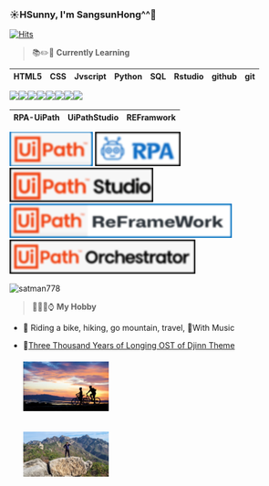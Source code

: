 ### ☀️HSunny,  I'm SangsunHong^^👋

 
[![Hits](https://hits.seeyoufarm.com/api/count/incr/badge.svg?url=https%3A%2F%2Fgithub.com%2FSangsunHong%2Fhit-counter&count_bg=%2379C83D&title_bg=%23555555&icon=&icon_color=%23E7E7E7&title=hits&edge_flat=false)](https://hits.seeyoufarm.com)

>📚✏️📖 **Currently Learning**

| HTML5 | CSS  | Jvscript | Python | SQL  | Rstudio | github | git |
| ----- | ---- | -------- | ------ | ---- | ------- | ------ | --- |

<img src="https://img.shields.io/badge/html5-E34F26?style=for-the-badge&logo=html5&logoColor=white"><img src="https://img.shields.io/badge/fontawesome-339AF0?style=for-the-badge&logo=fontawesome&logoColor=white"><img src="https://img.shields.io/badge/css-1572B6?style=for-the-badge&logo=css3&logoColor=white"><img src="https://img.shields.io/badge/javascript-F7DF1E?style=for-the-badge&logo=javascript&logoColor=black"><img src="https://img.shields.io/badge/python-3776AB?style=for-the-badge&logo=python&logoColor=white"><img src="https://img.shields.io/badge/mysql-4479A1?style=for-the-badge&logo=mysql&logoColor=white"><img src="https://img.shields.io/badge/github-181717?style=for-the-badge&logo=github&logoColor=white"><img src="https://img.shields.io/badge/git-F05032?style=for-the-badge&logo=git&logoColor=white">

| RPA-UiPath | UiPathStudio | REFramwork |
| ---------- | ------------ | ---------- |

![uipath_30](/images/uipath_30.svg)
![rpa_30](/images/rpa_30.svg)
![stu_30_](/images/stu_30_.svg)
![ref_30_](/images/refr_30_.svg)
![och_30_](/images/och_30_.svg)


![satman778](https://camo.githubusercontent.com/2da78db4a1c05f887a308d4772194d52c1c287470e487bc1765dbb1036290012/68747470733a2f2f6769746875622d726561646d652d73746174732e76657263656c2e6170702f6170692f746f702d6c616e67733f757365726e616d653d7361746d616e3737382673686f775f69636f6e733d74727565266c6f63616c653d656e266c61796f75743d636f6d70616374)


> 🚗🍺🍜⌚ **My Hobby**
- 🚴 Riding a bike, hiking, go mountain, travel, 🎸With Music
- 🎻[Three Thousand Years of Longing OST of Djinn Theme](https://youtu.be/GKq298nzvR0)

  ###### <img src="./images/cycle(600-350).png" alt="cycle(300-175).png" style="zoom: 25%;" />

  <img src="./images/mountain(600-317).png" alt="mountain(300-159).png" style="zoom: 25%;" />

